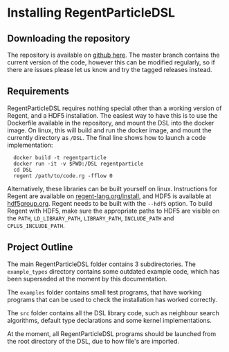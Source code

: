 # Installing RegentParticleDSL

## Downloading the repository
The repository is available on [github here](https://github.com/stfc/RegentParticleDSL). The master branch contains the current version of the code, however this can be modified regularly, so if there are issues please let us know and try the tagged releases instead.

## Requirements

RegentParticleDSL requires nothing special other than a working version of Regent, and a HDF5 installation.
The easiest way to have this is to use the Dockerfile available in the repository, and mount the DSL into the docker image. 
On linux, this will build and run the docker image, and mount the currently directory as `/DSL`. The final line shows how to launch a
code implementation:
```
  docker build -t regentparticle
  docker run -it -v $PWD:/DSL regentparticle
  cd DSL
  regent /path/to/code.rg -fflow 0
```

Alternatively, these libraries can be built yourself on linux. Instructions for Regent are available on [regent-lang.org/install](http://regent-lang.org/install/), 
and HDF5 is available at [hdf5group.org](https://www.hdfgroup.org/solutions/hdf5/). Regent needs to be built with the `--hdf5` option. To build Regent with HDF5,
make sure the appropriate paths to HDF5 are visible on the `PATH`, `LD_LIBRARY_PATH`, `LIBRARY_PATH`, `INCLUDE_PATH` and `CPLUS_INCLUDE_PATH`.


## Project Outline
The main RegentParticleDSL folder contains 3 subdirectories. The `example_types` directory contains some outdated example code, which 
has been superseded at the moment by this documentation.

The `examples` folder contains small test programs, that have working programs that can be used to check the installation has worked correctly.

The `src` folder contains all the DSL library code, such as neighbour search algorithms, default type declarations and some kernel implementations.

At the moment, all RegentParticleDSL programs should be launched from the root directory of the DSL, due to how file's are imported.
